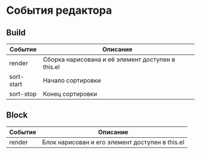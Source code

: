 # События редактора


## Build

<table>
    <thead>
        <tr>
            <th>Событие</th>
            <th>Описание</th>
        </tr>
    </thead>
    <tbody>
        <tr>
            <td>render</td>
            <td>Сборка нарисована и её элемент доступен в this.el</td>
        </tr>
        <tr>
            <td>sort-start</td>
            <td>Начало сортировки</td>
        </tr>
        <tr>
            <td>sort-stop</td>
            <td>Конец сортировки</td>
        </tr>
    </tbody>
</table>


## Block

<table>
    <thead>
        <tr>
            <th>Событие</th>
            <th>Описание</th>
        </tr>
    </thead>
    <tbody>
        <tr>
            <td>render</td>
            <td>Блок нарисован и его элемент доступен в this.el</td>
        </tr>
    </tbody>
</table>
